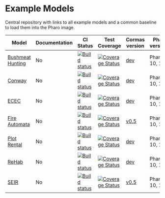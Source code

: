 # Example Models

Central repository with links to all example models and a common baseline to load them into the Pharo image.

| Model | Documentation | CI Status | Test Coverage | Cormas version | Pharo versions |
|---|---|---|---|---|---|
| [Bushmeat Hunting](https://github.com/cormas/bushmeat-hunting-model) | No | [![Build status](https://github.com/cormas/bushmeat-hunting-model/workflows/CI/badge.svg)](https://github.com/cormas/bushmeat-hunting-model/actions/workflows/test.yml) | [![Coverage Status](https://coveralls.io/repos/github/cormas/bushmeat-hunting-model/badge.svg?branch=main)](https://coveralls.io/github/cormas/bushmeat-hunting-model?branch=main) | [dev](https://github.com/cormas/cormas) | Pharo 9, 10, 11 |
| [Conway](https://github.com/cormas/conway-model) | No | [![Build status](https://github.com/cormas/conway-model/workflows/CI/badge.svg)](https://github.com/cormas/conway-model/actions/workflows/test.yml) | [![Coverage Status](https://coveralls.io/repos/github/cormas/conway-model/badge.svg?branch=main)](https://coveralls.io/github/cormas/conway-model?branch=main) | [dev](https://github.com/cormas/cormas) | Pharo 9, 10, 11 |
| [ECEC](https://github.com/cormas/ecec-model) | No | [![Build status](https://github.com/cormas/ecec-model/workflows/CI/badge.svg)](https://github.com/cormas/ecec-model/actions/workflows/test.yml) | [![Coverage Status](https://coveralls.io/repos/github/cormas/ecec-model/badge.svg?branch=main)](https://coveralls.io/github/cormas/ecec-model?branch=main) | [dev](https://github.com/cormas/cormas) | Pharo 9, 10, 11 |
| [Fire Automata](https://github.com/cormas/fire-automata-model) | No | [![Build status](https://github.com/cormas/fire-automata-model/workflows/CI/badge.svg)](https://github.com/cormas/fire-automata-model/actions/workflows/test.yml) | [![Coverage Status](https://coveralls.io/repos/github/cormas/fire-automata-model/badge.svg?branch=master)](https://coveralls.io/github/cormas/fire-automata-model?branch=master) | [v0.5](https://github.com/cormas/cormas/releases/tag/v0.5) | Pharo 9, 10, 11 |
| [Plot Rental](https://github.com/cormas/plot-rental-model) | No | [![Build status](https://github.com/cormas/plot-rental-model/workflows/CI/badge.svg)](https://github.com/cormas/plot-rental-model/actions/workflows/test.yml) | [![Coverage Status](https://coveralls.io/repos/github/cormas/plot-rental-model/badge.svg?branch=main)](https://coveralls.io/github/cormas/plot-rental-model?branch=main) | [dev](https://github.com/cormas/cormas) | Pharo 9, 10, 11 |
| [ReHab](https://github.com/cormas/rehab-model) | No | [![Build status](https://github.com/cormas/rehab-model/workflows/CI/badge.svg)](https://github.com/cormas/rehab-model/actions/workflows/test.yml) | [![Coverage Status](https://coveralls.io/repos/github/cormas/rehab-model/badge.svg?branch=main)](https://coveralls.io/github/cormas/rehab-model?branch=main) | [dev](https://github.com/cormas/cormas) | Pharo 9, 10, 11 |
| [SEIR](https://github.com/cormas/seir-model) | No | [![Build status](https://github.com/cormas/seir-model/workflows/CI/badge.svg)](https://github.com/cormas/seir-model/actions/workflows/test.yml) | [![Coverage Status](https://coveralls.io/repos/github/cormas/seir-model/badge.svg?branch=master)](https://coveralls.io/github/cormas/seir-model?branch=master) | [v0.5](https://github.com/cormas/cormas/releases/tag/v0.5) | Pharo 9, 10, 11 |

